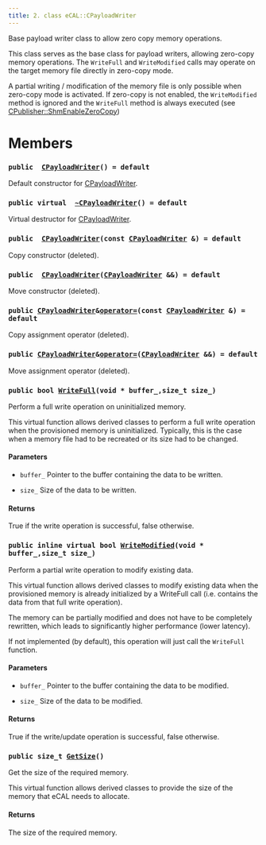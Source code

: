 ```yaml
---
title: 2. class eCAL::CPayloadWriter
---
```


Base payload writer class to allow zero copy memory operations.

This class serves as the base class for payload writers, allowing zero-copy memory operations. The `WriteFull` and `WriteModified` calls may operate on the target memory file directly in zero-copy mode.

A partial writing / modification of the memory file is only possible when zero-copy mode is activated. If zero-copy is not enabled, the `WriteModified` method is ignored and the `WriteFull` method is always executed (see [CPublisher::ShmEnableZeroCopy](doxygen/md/zapi-ShmEnableZeroCopy.md#dc/d42/classeCAL_1_1CPublisher_1af057c139ad7f40fe6574e095f5ff806c))

# Members

### `public  `[`CPayloadWriter`](#dd/db1/classeCAL_1_1CPayloadWriter_1a287a1a3c0424f5998915cea0cde1c326)`() = default` 

Default constructor for [CPayloadWriter](#dd/db1/classeCAL_1_1CPayloadWriter).

### `public virtual  `[`~CPayloadWriter`](#dd/db1/classeCAL_1_1CPayloadWriter_1aa534d3e9315ab097cdc3d4e9332676ae)`() = default` 

Virtual destructor for [CPayloadWriter](#dd/db1/classeCAL_1_1CPayloadWriter).

### `public  `[`CPayloadWriter`](#dd/db1/classeCAL_1_1CPayloadWriter_1a5e0811d56d7ceb8f0ca3c52b98d17cdd)`(const `[`CPayloadWriter`](#dd/db1/classeCAL_1_1CPayloadWriter)` &) = default` 

Copy constructor (deleted).

### `public  `[`CPayloadWriter`](#dd/db1/classeCAL_1_1CPayloadWriter_1a110b6503c24323c369277ce51daa1710)`(`[`CPayloadWriter`](#dd/db1/classeCAL_1_1CPayloadWriter)` &&) = default` 

Move constructor (deleted).

### `public `[`CPayloadWriter`](#dd/db1/classeCAL_1_1CPayloadWriter)` & `[`operator=`](#dd/db1/classeCAL_1_1CPayloadWriter_1ac56421da31ffcf6b902536a4755bf818)`(const `[`CPayloadWriter`](#dd/db1/classeCAL_1_1CPayloadWriter)` &) = default` 

Copy assignment operator (deleted).

### `public `[`CPayloadWriter`](#dd/db1/classeCAL_1_1CPayloadWriter)` & `[`operator=`](#dd/db1/classeCAL_1_1CPayloadWriter_1a61bd311744ce4c5ee82e78d1e7d985cd)`(`[`CPayloadWriter`](#dd/db1/classeCAL_1_1CPayloadWriter)` &&) = default` 

Move assignment operator (deleted).

### `public bool `[`WriteFull`](#dd/db1/classeCAL_1_1CPayloadWriter_1a2d4fd3818680de453cf3ac755338bb2c)`(void * buffer_,size_t size_)` 

Perform a full write operation on uninitialized memory.

This virtual function allows derived classes to perform a full write operation when the provisioned memory is uninitialized. Typically, this is the case when a memory file had to be recreated or its size had to be changed.

#### Parameters
* `buffer_` Pointer to the buffer containing the data to be written. 

* `size_` Size of the data to be written.

#### Returns
True if the write operation is successful, false otherwise.

### `public inline virtual bool `[`WriteModified`](#dd/db1/classeCAL_1_1CPayloadWriter_1a17324d2f99cb72e720910208458b368c)`(void * buffer_,size_t size_)` 

Perform a partial write operation to modify existing data.

This virtual function allows derived classes to modify existing data when the provisioned memory is already initialized by a WriteFull call (i.e. contains the data from that full write operation).

The memory can be partially modified and does not have to be completely rewritten, which leads to significantly higher performance (lower latency).

If not implemented (by default), this operation will just call the `WriteFull` function.

#### Parameters
* `buffer_` Pointer to the buffer containing the data to be modified. 

* `size_` Size of the data to be modified.

#### Returns
True if the write/update operation is successful, false otherwise.

### `public size_t `[`GetSize`](#dd/db1/classeCAL_1_1CPayloadWriter_1a32092e1db64f84bd86429df86824835c)`()` 

Get the size of the required memory.

This virtual function allows derived classes to provide the size of the memory that eCAL needs to allocate.

#### Returns
The size of the required memory.

